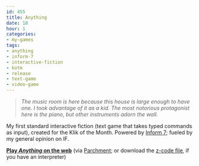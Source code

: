 ```yaml
---
id: 455
title: Anything
date: 18
hour: 1
categories:
- my-games
tags:
- anything
- inform-7
- interactive-fiction
- kotm
- release
- text-game
- video-game
---
```


> _The music room is here because this house is large enough to have one. I took advantage of it as a kid. The most notorious protagonist here is the piano, but other instruments adorn the wall._

My first standard interactive fiction (text game that takes typed commands as input), created for the Klik of the Month. Powered by [Inform 7](http://inform7.com/); fueled by my general opinion on IF.

**[Play _Anything_ on the web](http://parchment.googlecode.com/svn/trunk/parchment.html?story=http://www.agj.cl/files/games/anything-kotm/anything.z5)** (via [Parchment](http://code.google.com/p/parchment/); or download the [z-code file](http://www.agj.cl/files/games/anything-kotm/anything.z5), if you have an interpreter)

